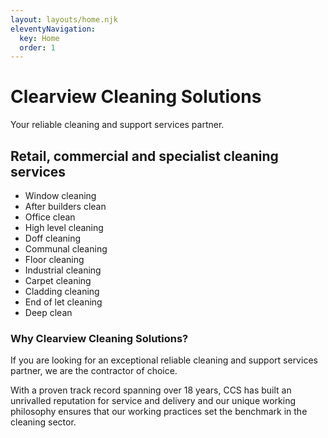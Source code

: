 ```yaml
---
layout: layouts/home.njk
eleventyNavigation:
  key: Home
  order: 1
---
```


# Clearview Cleaning Solutions

Your reliable cleaning and support services partner.

## Retail, commercial and specialist cleaning services

- Window cleaning
- After builders clean
- Office clean
- High level cleaning
- Doff cleaning
- Communal cleaning
- Floor cleaning
- Industrial cleaning
- Carpet cleaning
- Cladding cleaning
- End of let cleaning
- Deep clean

### Why Clearview Cleaning Solutions?

If you are looking for an exceptional reliable cleaning and support services partner, we are the contractor of choice.

With a proven track record spanning over 18 years, CCS has built an unrivalled reputation for service and delivery and our unique working philosophy ensures that our working practices set the benchmark in the cleaning sector.
